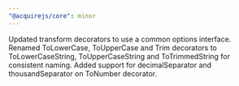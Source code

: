 ```yaml
---
"@acquirejs/core": minor
---
```


Updated transform decorators to use a common options interface.
Renamed ToLowerCase, ToUpperCase and Trim decorators to ToLowerCaseString, ToUpperCaseString and ToTrimmedString for consistent naming.
Added support for decimalSeparator and thousandSeparator on ToNumber decorator.
